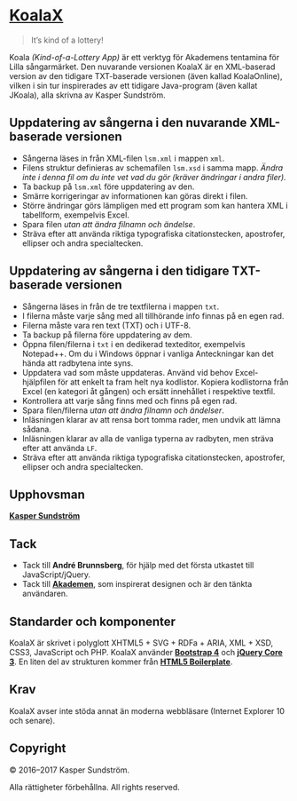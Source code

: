 # [KoalaX](http://koala.ksundstrom.fi/)

> It’s kind of a lottery!

Koala *(Kind-of-a-Lottery App)* är ett verktyg för Akademens tentamina för Lilla sångarmärket. Den nuvarande versionen KoalaX är en XML-baserad version av den tidigare TXT-baserade versionen (även kallad KoalaOnline), vilken i sin tur inspirerades av ett tidigare Java-program (även kallat JKoala), alla skrivna av Kasper Sundström.


## Uppdatering av sångerna i den nuvarande XML-baserade versionen

* Sångerna läses in från XML-filen `lsm.xml` i mappen `xml`.
* Filens struktur definieras av schemafilen `lsm.xsd` i samma mapp. *Ändra inte i denna fil om du inte vet vad du gör (kräver ändringar i andra filer).*
* Ta backup på `lsm.xml` före uppdatering av den.
* Smärre korrigeringar av informationen kan göras direkt i filen.
* Större ändringar görs lämpligen med ett program som kan hantera XML i tabellform, exempelvis Excel.
* Spara filen *utan att ändra filnamn och ändelse*.
* Sträva efter att använda riktiga typografiska citationstecken, apostrofer, ellipser och andra specialtecken.


## Uppdatering av sångerna i den tidigare TXT-baserade versionen

* Sångerna läses in från de tre textfilerna i mappen `txt`.
* I filerna måste varje sång med all tillhörande info finnas på en egen rad.
* Filerna måste vara ren text (TXT) och i UTF-8.
* Ta backup på filerna före uppdatering av dem.
* Öppna filen/filerna i `txt` i en dedikerad texteditor, exempelvis Notepad++. Om du i Windows öppnar i vanliga Anteckningar kan det hända att radbytena inte syns.
* Uppdatera vad som måste uppdateras. Använd vid behov Excel-hjälpfilen för att enkelt ta fram helt nya kodlistor. Kopiera kodlistorna från Excel (en kategori åt gången) och ersätt innehållet i respektive textfil.
* Kontrollera att varje sång finns med och finns på egen rad.
* Spara filen/filerna *utan att ändra filnamn och ändelser*.
* Inläsningen klarar av att rensa bort tomma rader, men undvik att lämna sådana.
* Inläsningen klarar av alla de vanliga typerna av radbyten, men sträva efter att använda `LF`.
* Sträva efter att använda riktiga typografiska citationstecken, apostrofer, ellipser och andra specialtecken.


## Upphovsman

**[Kasper Sundström](https://twitter.com/ksundstrom)**


## Tack

* Tack till **André Brunnsberg**, för hjälp med det första utkastet till JavaScript/jQuery.
* Tack till **[Akademen](https://twitter.com/akademen)**, som inspirerat designen och är den tänkta användaren.


## Standarder och komponenter

KoalaX är skrivet i polyglott XHTML5 + SVG + RDFa + ARIA, XML + XSD, CSS3, JavaScript och PHP. KoalaX använder **[Bootstrap 4](https://getbootstrap.com/)** och **[jQuery Core 3](https://jquery.com/)**. En liten del av strukturen kommer från **[HTML5 Boilerplate](https://html5boilerplate.com/)**.


## Krav

KoalaX avser inte stöda annat än moderna webbläsare (Internet Explorer 10 och senare).


## Copyright

© 2016–2017 Kasper Sundström.

Alla rättigheter förbehållna. All rights reserved.
